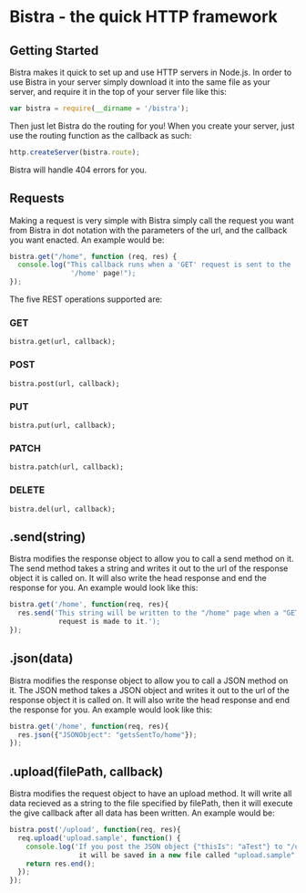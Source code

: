 # Bistra - the quick HTTP framework

## Getting Started

Bistra makes it quick to set up and use HTTP servers in Node.js. In order
to use Bistra in your server simply download it into the same file as
your server, and require it in the top of your server file like this:

```javascript
var bistra = require(__dirname = '/bistra');
```

Then just let Bistra do the routing for you! When you create your server,
just use the routing function as the callback as such:

```javascript
http.createServer(bistra.route);
```

Bistra will handle 404 errors for you.

## Requests

Making a request is very simple with Bistra simply call the request you
want from Bistra in dot notation with the parameters of the url, and the
callback you want enacted. An example would be:

```javascript
bistra.get("/home", function (req, res) {
  console.log("This callback runs when a 'GET' request is sent to the 
               '/home' page!");
});
```
The five REST operations supported are:

### GET

```
bistra.get(url, callback);
```

### POST

```
bistra.post(url, callback);
```

### PUT

```
bistra.put(url, callback);
```

### PATCH

```
bistra.patch(url, callback);
```

### DELETE

```
bistra.del(url, callback);
```

## .send(string)

Bistra modifies the response object to allow you to call a send method on 
it. The send method takes a string and writes it out to the url of the response
object it is called on. It will also write the head response and end the 
response for you. An example would look like this:

```javascript
bistra.get('/home', function(req, res){
  res.send('This string will be written to the "/home" page when a "GET"
            request is made to it.');
});
```

## .json(data)

Bistra modifies the response object to allow you to call a JSON method on 
it. The JSON method takes a JSON object and writes it out to the url of the response
object it is called on. It will also write the head response and end the 
response for you. An example would look like this:

```javascript
bistra.get('/home', function(req, res){
  res.json({"JSONObject": "getsSentTo/home"});
});
```

## .upload(filePath, callback)

Bistra modifies the request object to have an upload method. It will write
all data recieved as a string to the file specified by filePath, then it will execute
the give callback after all data has been written. An example would be:

```javascript
bistra.post('/upload', function(req, res){
  req.upload('upload.sample', function() {
    console.log('If you post the JSON object {"thisIs": "aTest"} to "/upload"
                 it will be saved in a new file called "upload.sample"');
    return res.end();
  });
});
```